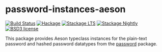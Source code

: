 # password-instances-aeson

[![Build Status](https://github.com/cdepillabout/password/workflows/password/badge.svg)](http://github.com/cdepillabout/password)
[![Hackage](https://img.shields.io/hackage/v/password-instances-aeson.svg)](https://hackage.haskell.org/package/password-instances)
[![Stackage LTS](http://stackage.org/package/password-instances-aeson/badge/lts)](http://stackage.org/lts/package/password-instances)
[![Stackage Nightly](http://stackage.org/package/password-instances-aeson/badge/nightly)](http://stackage.org/nightly/package/password-instances)
[![BSD3 license](https://img.shields.io/badge/license-BSD3-blue.svg)](./LICENSE)

This package provides Aeson typeclass instances for the plain-text password
and hashed password datatypes from the
[password](https://hackage.haskell.org/package/password) package.
